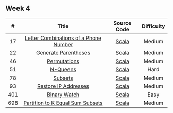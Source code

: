 ## Week 4


| # | Title | Source Code | Difficulty |
|:---:|:---:|:---:|:---:|
| 17 | [Letter Combinations of a Phone Number](https://leetcode-cn.com/problems/letter-combinations-of-a-phone-number/) | [Scala](https://github.com/Somainer/stca-weekly-challenge/tree/master/week4/17-letter-combinations-of-a-phone-number/letterCombinations.scala) | Medium |
| 22 | [Generate Parentheses](https://leetcode-cn.com/problems/generate-parentheses/) | [Scala](https://github.com/Somainer/stca-weekly-challenge/tree/master/week4/22-generate-parentheses/generateParenthesis.scala) | Medium |
| 46 | [Permutations](https://leetcode-cn.com/problems/permutations/) | [Scala](https://github.com/Somainer/stca-weekly-challenge/tree/master/week4/46-permutations/permute.scala) | Medium |
| 51 | [N-Queens](https://leetcode-cn.com/problems/n-queens/) | [Scala](https://github.com/Somainer/stca-weekly-challenge/tree/master/week4/51-n-queens/solveNQueens.scala) | Hard |
| 78 | [Subsets](https://leetcode-cn.com/problems/subsets/) | [Scala](https://github.com/Somainer/stca-weekly-challenge/tree/master/week4/78-subsets/subsets.scala) | Medium |
| 93 | [Restore IP Addresses](https://leetcode-cn.com/problems/restore-ip-addresses/) | [Scala](https://github.com/Somainer/stca-weekly-challenge/tree/master/week4/93-restore-ip-addresses/restoreIpAddresses.scala) | Medium |
| 401 | [Binary Watch](https://leetcode-cn.com/problems/binary-watch/) | [Scala](https://github.com/Somainer/stca-weekly-challenge/tree/master/week4/401-binary-watch/readBinaryWatch.scala) | Easy |
| 698 | [Partition to K Equal Sum Subsets](https://leetcode-cn.com/problems/partition-to-k-equal-sum-subsets/) | [Scala](https://github.com/Somainer/stca-weekly-challenge/tree/master/week4/698-partition-to-k-equal-sum-subsets/canPartitionKSubsets.scala) | Medium |
